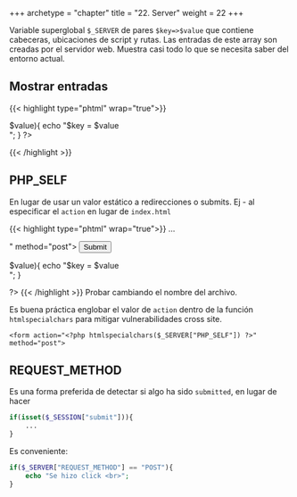 +++
archetype = "chapter"
title = "22. Server"
weight = 22
+++

Variable superglobal `$_SERVER` de pares `$key=>$value` que contiene cabeceras, ubicaciones de script y rutas. Las entradas de este array son creadas por el servidor web. Muestra casi todo lo que se necesita saber del entorno actual.

## Mostrar entradas

{{< highlight  type="phtml" wrap="true">}}
<?php
    foreach($_SERVER as $key=>$value){
        echo "$key = $value <br>";
    }
    
?>
{{< /highlight >}}

## PHP_SELF
En lugar de usar un valor estático a redirecciones o submits. Ej - al especificar el `action` en lugar de `index.html`

{{< highlight  type="phtml" wrap="true">}}
...
<body>
    <form action="<?php $_SERVER["PHP_SELF"] ?>" method="post">
    <input type="submit" value="Submit">
    </form>
    
</body>

</html>
<?php
    foreach($_SERVER as $key=>$value){
        echo "$key = $value <br>";
    }
    
?>
{{< /highlight >}}
Probar cambiando el nombre del archivo. 

Es buena práctica englobar el valor de `action` dentro de la función `htmlspecialchars` para mitigar vulnerabilidades cross site.

```phtml
<form action="<?php htmlspecialchars($_SERVER["PHP_SELF"]) ?>" method="post">
```

## REQUEST_METHOD
Es una forma preferida de detectar si algo ha sido `submitted`, en lugar de hacer 

```php
if(isset($_SESSION["submit"])){
    ...
}
```

Es conveniente:
```php
if($_SERVER["REQUEST_METHOD"] == "POST"){
    echo "Se hizo click <br>";
}
```